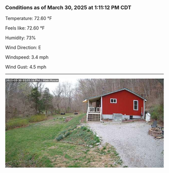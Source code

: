 ### Conditions as of March 30, 2025 at 1:11:12 PM CDT 

Temperature: 72.60 &deg;F

Feels like: 72.60 &deg;F

Humidity: 73%

Wind Direction: E

Windspeed: 3.4 mph

Wind Gust: 4.5 mph

---

<img src="./images/latest.jpeg"/>


